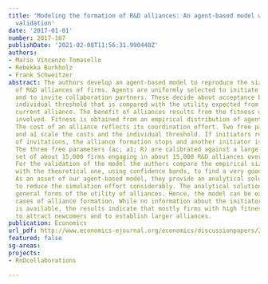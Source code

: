 ```yaml
---
title: 'Modeling the formation of R&D alliances: An agent-based model with empirical
  validation'
date: '2017-01-01'
number: 2017-107
publishDate: '2021-02-08T11:56:31.990440Z'
authors:
- Mario Vincenzo Tomasello
- Rebekka Burkholz
- Frank Schweitzer
abstract: The authors develop an agent-based model to reproduce the size distribution
  of R&D alliances of firms. Agents are uniformly selected to initiate an alliance
  and to invite collaboration partners. These decide about acceptance based on an
  individual threshold that is compared with the utility expected from joining the
  current alliance. The benefit of alliances results from the fitness of the agents
  involved. Fitness is obtained from an empirical distribution of agent's activities.
  The cost of an alliance reflects its coordination effort. Two free parameters ac
  and a1 scale the costs and the individual threshold. If initiators receive R rejections
  of invitations, the alliance formation stops and another initiator is selected.
  The three free parameters (ac; a1; R) are calibrated against a large scale data
  set of about 15,000 firms engaging in about 15,000 R&D alliances over 26 years.
  For the validation of the model the authors compare the empirical size distribution
  with the theoretical one, using confidence bands, to find a very good agreement.
  As an asset of our agent-based model, they provide an analytical solution that allows
  to reduce the simulation effort considerably. The analytical solution applies to
  general forms of the utility of alliances. Hence, the model can be extended to other
  cases of alliance formation. While no information about the initiators of an alliance
  is available, the results indicate that mostly firms with high fitness are able
  to attract newcomers and to establish larger alliances.
publication: Economics
url_pdf: http://www.economics-ejournal.org/economics/discussionpapers/2017-107/
featured: false
sg-areas:
projects:
- RnDcollaborations

---
```

